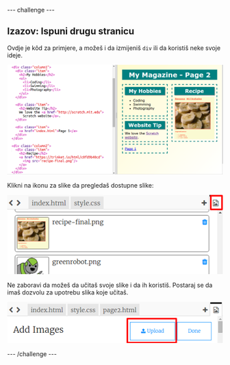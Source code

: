 \--- challenge \---

## Izazov: Ispuni drugu stranicu

Ovdje je kôd za primjere, a možeš i da izmijeniš `div` ili da koristiš neke svoje ideje.

![screenshot](images/magazine-page2-challenge.png)

Klikni na ikonu za slike da pregledaš dostupne slike:

![screenshot](images/magazine-images.png)

Ne zaboravi da možeš da učitaš svoje slike i da ih koristiš. Postaraj se da imaš dozvolu za upotrebu slika koje učitaš.

![screenshot](images/magazine-upload-images.png)

\--- /challenge \---